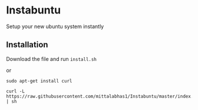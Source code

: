 Instabuntu
=============

Setup your new ubuntu system instantly


Installation
--------

Download the file and run ``` install.sh ```

or

```
sudo apt-get install curl

curl -L https://raw.githubusercontent.com/mittalabhas1/Instabuntu/master/index.sh | sh

```
